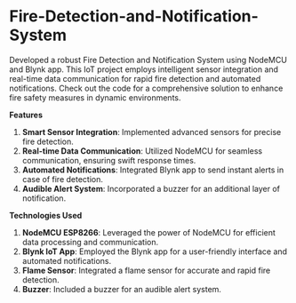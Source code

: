 # Fire-Detection-and-Notification-System
Developed a robust Fire Detection and Notification System using NodeMCU and Blynk app. This IoT project employs intelligent sensor integration and real-time data communication for rapid fire detection and automated notifications. Check out the code for a comprehensive solution to enhance fire safety measures in dynamic environments.

**Features**
1. **Smart Sensor Integration**: Implemented advanced sensors for precise fire detection.
2. **Real-time Data Communication**: Utilized NodeMCU for seamless communication, ensuring swift response times.
3. **Automated Notifications**: Integrated Blynk app to send instant alerts in case of fire detection.
4. **Audible Alert System**: Incorporated a buzzer for an additional layer of notification.

**Technologies Used**
1. **NodeMCU ESP8266**: Leveraged the power of NodeMCU for efficient data processing and communication.
2. **Blynk IoT App**: Employed the Blynk app for a user-friendly interface and automated notifications.
3. **Flame Sensor**: Integrated a flame sensor for accurate and rapid fire detection.
4. **Buzzer**: Included a buzzer for an audible alert system.
